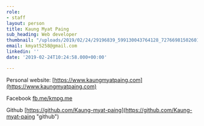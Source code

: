 ```yaml
---
role:
- staff
layout: person
title: Kaung Myat Paing
sub_heading: Web developer
thumbnail: "/uploads/2019/02/24/29196839_599130043764128_7276698150260178944_o.jpg"
email: kmyat5258@gmail.com
linkedin: ''
date: '2019-02-24T10:24:58.000+00:00'

---
```

Personal website: [https://www.kaungmyatpaing.com](https://www.kaungmyatpaing.com)

Facebook [fb.me/kmpg.me](http://fb.me/kmpg.me "fbacc")

Github [https://github.com/Kaung-myat-paing](https://github.com/Kaung-myat-paing "github")
